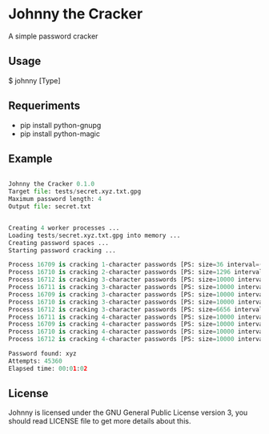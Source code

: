 Johnny the Cracker
==================

A simple password cracker

Usage
-----

$ johnny <TargetFile> <MaxPasswordLength> <OutputFile> [Type]

Requeriments
------------

+ pip install python-gnupg
+ pip install python-magic

Example
-------

```./johnny.py tests/secret.xyz.txt.gpg 4 secret.txt text/plain

Johnny the Cracker 0.1.0
Target file: tests/secret.xyz.txt.gpg
Maximum password length: 4
Output file: secret.txt


Creating 4 worker processes ...
Loading tests/secret.xyz.txt.gpg into memory ...
Creating password spaces ...
Starting password cracking ...

Process 16709 is cracking 1-character passwords [PS: size=36 interval=(0, z)]
Process 16710 is cracking 2-character passwords [PS: size=1296 interval=(00, zz)]
Process 16712 is cracking 3-character passwords [PS: size=10000 interval=(7ps, ffj)]
Process 16711 is cracking 3-character passwords [PS: size=10000 interval=(000, 7pr)]
Process 16709 is cracking 3-character passwords [PS: size=10000 interval=(ffk, n5b)]
Process 16710 is cracking 3-character passwords [PS: size=10000 interval=(n5c, uv3)]
Process 16712 is cracking 3-character passwords [PS: size=6656 interval=(uv4, zzz)]
Process 16711 is cracking 4-character passwords [PS: size=10000 interval=(0000, 07pr)]
Process 16709 is cracking 4-character passwords [PS: size=10000 interval=(07ps, 0ffj)]
Process 16710 is cracking 4-character passwords [PS: size=10000 interval=(0ffk, 0n5b)]
Process 16712 is cracking 4-character passwords [PS: size=10000 interval=(0n5c, 0uv3)]

Password found: xyz
Attempts: 45360
Elapsed time: 00:01:02
```

License
-------

Johnny is licensed under the GNU General Public License version 3, you should read LICENSE file to get more details about this.
